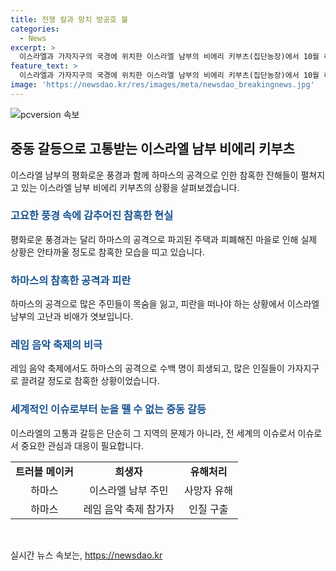 ```yaml
---
title: 전쟁 칼과 망치 방공호 불
categories:
  - News
excerpt: >
  이스라엘과 가자지구의 국경에 위치한 이스라엘 남부의 비에리 키부츠(집단농장)에서 10월 하마스의 공격에 피해를 입은 주택과 주민들의 이야기가 공개되었다. 하마스의 공격으로 많은 희생자들을 내놓은 이 지역에는 외벽에 빨간 동그라미가 그려진 집들과 총탄 자국이 남아있으며, 수백명의 주민이 피란을 떠났다. 그 후 이 지역은 폐허로 남았으며, 364명의 사망자와 40여 명의 인질을 낸 레임 음악 축제 현장도 찾아냈다. 하마스에 의한 잔인한 공격은 심각한 문제로 대두되고 있으며, 이들의 행동에 대한 국제사회의 비난도 제기되고 있다.
feature_text: >
  이스라엘과 가자지구의 국경에 위치한 이스라엘 남부의 비에리 키부츠(집단농장)에서 10월 하마스의 공격에 피해를 입은 주택과 주민들의 이야기가 공개되었다. 하마스의 공격으로 많은 희생자들을 내놓은 이 지역에는 외벽에 빨간 동그라미가 그려진 집들과 총탄 자국이 남아있으며, 수백명의 주민이 피란을 떠났다. 그 후 이 지역은 폐허로 남았으며, 364명의 사망자와 40여 명의 인질을 낸 레임 음악 축제 현장도 찾아냈다. 하마스에 의한 잔인한 공격은 심각한 문제로 대두되고 있으며, 이들의 행동에 대한 국제사회의 비난도 제기되고 있다.
image: 'https://newsdao.kr/res/images/meta/newsdao_breakingnews.jpg'
---
```


<p><img src="https://newsdao.kr/res/images/meta/newsdao_breakingnews.jpg" alt="pcversion 속보" /></p>

<h2 data-ke-size="size26">중동 갈등으로 고통받는 이스라엘 남부 비에리 키부츠</h2>

<p data-ke-size="size16">이스라엘 남부의 평화로운 풍경과 함께 하마스의 공격으로 인한 참혹한 잔해들이 펼쳐지고 있는 이스라엘 남부 비에리 키부츠의 상황을 살펴보겠습니다.</p>

<h3><b><span style="color: #1a5490;">고요한 풍경 속에 감추어진 참혹한 현실</span></b></h3>

<p data-ke-size="size16">평화로운 풍경과는 달리 하마스의 공격으로 파괴된 주택과 피폐해진 마을로 인해 실제 상황은 안타까울 정도로 참혹한 모습을 띠고 있습니다. </p>

<h3><b><span style="color: #1a5490;">하마스의 참혹한 공격과 피란</span></b></h3>

<p data-ke-size="size16">하마스의 공격으로 많은 주민들이 목숨을 잃고, 피란을 떠나야 하는 상황에서 이스라엘 남부의 고난과 비애가 엿보입니다.</p>

<h3><b><span style="color: #1a5490;">레임 음악 축제의 비극</span></b></h3>

<p data-ke-size="size16">레임 음악 축제에서도 하마스의 공격으로 수백 명이 희생되고, 많은 인질들이 가자지구로 끌려갈 정도로 참혹한 상황이었습니다. </p>

<h3><b><span style="color: #1a5490;">세계적인 이슈로부터 눈을 뗄 수 없는 중동 갈등</span></b></h3>

<p data-ke-size="size16">이스라엘의 고통과 갈등은 단순히 그 지역의 문제가 아니라, 전 세계의 이슈로서 이슈로서 중요한 관심과 대응이 필요합니다. </p>

<table>
    <tr>
        <td style="text-align: center; height: 17px;"><b>트러블 메이커</b></td>
        <td style="text-align: center; height: 17px;"><b>희생자</b></td>
        <td style="text-align: center; height: 17px;"><b>유해처리</b></td>
    </tr>
    <tr>
        <td style="text-align: center; height: 17px;">하마스</td>
        <td style="text-align: center; height: 17px;">이스라엘 남부 주민</td>
        <td style="text-align: center; height: 17px;">사망자 유해</td>
    </tr>
    <tr>
        <td style="text-align: center; height: 17px;">하마스</td>
        <td style="text-align: center; height: 17px;">레임 음악 축제 참가자</td>
        <td style="text-align: center; height: 17px;">인질 구출</td>
    </tr>
</table>

<p data-ke-size="size16">&nbsp;</p>
실시간 뉴스 속보는, <a href="https://newsdao.kr" rel="dofollow">https://newsdao.kr</a>


